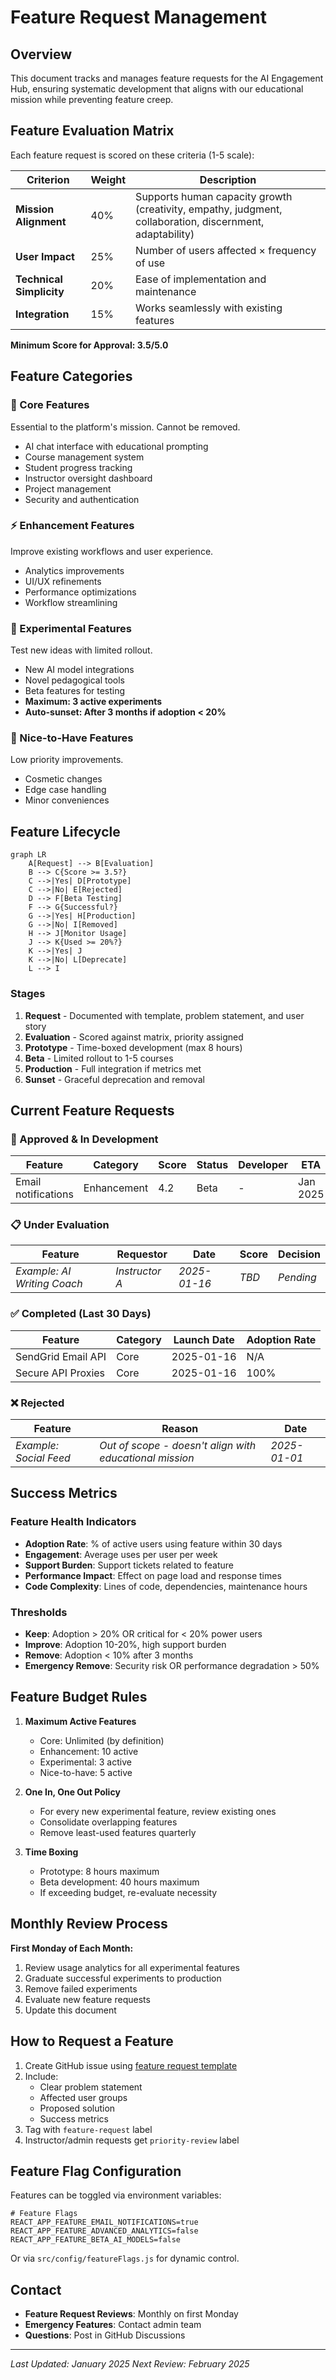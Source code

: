 # Feature Request Management

## Overview
This document tracks and manages feature requests for the AI Engagement Hub, ensuring systematic development that aligns with our educational mission while preventing feature creep.

## Feature Evaluation Matrix

Each feature request is scored on these criteria (1-5 scale):

| Criterion | Weight | Description |
|-----------|--------|-------------|
| **Mission Alignment** | 40% | Supports human capacity growth (creativity, empathy, judgment, collaboration, discernment, adaptability) |
| **User Impact** | 25% | Number of users affected × frequency of use |
| **Technical Simplicity** | 20% | Ease of implementation and maintenance |
| **Integration** | 15% | Works seamlessly with existing features |

**Minimum Score for Approval: 3.5/5.0**

## Feature Categories

### 🎯 Core Features
Essential to the platform's mission. Cannot be removed.
- AI chat interface with educational prompting
- Course management system
- Student progress tracking
- Instructor oversight dashboard
- Project management
- Security and authentication

### ⚡ Enhancement Features
Improve existing workflows and user experience.
- Analytics improvements
- UI/UX refinements
- Performance optimizations
- Workflow streamlining

### 🧪 Experimental Features
Test new ideas with limited rollout.
- New AI model integrations
- Novel pedagogical tools
- Beta features for testing
- **Maximum: 3 active experiments**
- **Auto-sunset: After 3 months if adoption < 20%**

### 🎨 Nice-to-Have Features
Low priority improvements.
- Cosmetic changes
- Edge case handling
- Minor conveniences

## Feature Lifecycle

```mermaid
graph LR
    A[Request] --> B[Evaluation]
    B --> C{Score >= 3.5?}
    C -->|Yes| D[Prototype]
    C -->|No| E[Rejected]
    D --> F[Beta Testing]
    F --> G{Successful?}
    G -->|Yes| H[Production]
    G -->|No| I[Removed]
    H --> J[Monitor Usage]
    J --> K{Used >= 20%?}
    K -->|Yes| J
    K -->|No| L[Deprecate]
    L --> I
```

### Stages

1. **Request** - Documented with template, problem statement, and user story
2. **Evaluation** - Scored against matrix, priority assigned
3. **Prototype** - Time-boxed development (max 8 hours)
4. **Beta** - Limited rollout to 1-5 courses
5. **Production** - Full integration if metrics met
6. **Sunset** - Graceful deprecation and removal

## Current Feature Requests

### 🚀 Approved & In Development

| Feature | Category | Score | Status | Developer | ETA |
|---------|----------|-------|--------|-----------|-----|
| Email notifications | Enhancement | 4.2 | Beta | - | Jan 2025 |

### 📋 Under Evaluation

| Feature | Requestor | Date | Score | Decision |
|---------|-----------|------|-------|----------|
| _Example: AI Writing Coach_ | _Instructor A_ | _2025-01-16_ | _TBD_ | _Pending_ |

### ✅ Completed (Last 30 Days)

| Feature | Category | Launch Date | Adoption Rate |
|---------|----------|-------------|---------------|
| SendGrid Email API | Core | 2025-01-16 | N/A |
| Secure API Proxies | Core | 2025-01-16 | 100% |

### ❌ Rejected

| Feature | Reason | Date |
|---------|--------|------|
| _Example: Social Feed_ | _Out of scope - doesn't align with educational mission_ | _2025-01-01_ |

## Success Metrics

### Feature Health Indicators
- **Adoption Rate**: % of active users using feature within 30 days
- **Engagement**: Average uses per user per week
- **Support Burden**: Support tickets related to feature
- **Performance Impact**: Effect on page load and response times
- **Code Complexity**: Lines of code, dependencies, maintenance hours

### Thresholds
- **Keep**: Adoption > 20% OR critical for < 20% power users
- **Improve**: Adoption 10-20%, high support burden
- **Remove**: Adoption < 10% after 3 months
- **Emergency Remove**: Security risk OR performance degradation > 50%

## Feature Budget Rules

1. **Maximum Active Features**
   - Core: Unlimited (by definition)
   - Enhancement: 10 active
   - Experimental: 3 active
   - Nice-to-have: 5 active

2. **One In, One Out Policy**
   - For every new experimental feature, review existing ones
   - Consolidate overlapping features
   - Remove least-used features quarterly

3. **Time Boxing**
   - Prototype: 8 hours maximum
   - Beta development: 40 hours maximum
   - If exceeding budget, re-evaluate necessity

## Monthly Review Process

**First Monday of Each Month:**
1. Review usage analytics for all experimental features
2. Graduate successful experiments to production
3. Remove failed experiments
4. Evaluate new feature requests
5. Update this document

## How to Request a Feature

1. Create GitHub issue using [feature request template](.github/ISSUE_TEMPLATE/feature_request.md)
2. Include:
   - Clear problem statement
   - Affected user groups
   - Proposed solution
   - Success metrics
3. Tag with `feature-request` label
4. Instructor/admin requests get `priority-review` label

## Feature Flag Configuration

Features can be toggled via environment variables:
```env
# Feature Flags
REACT_APP_FEATURE_EMAIL_NOTIFICATIONS=true
REACT_APP_FEATURE_ADVANCED_ANALYTICS=false
REACT_APP_FEATURE_BETA_AI_MODELS=false
```

Or via `src/config/featureFlags.js` for dynamic control.

## Contact

- **Feature Request Reviews**: Monthly on first Monday
- **Emergency Features**: Contact admin team
- **Questions**: Post in GitHub Discussions

---

*Last Updated: January 2025*
*Next Review: February 2025*